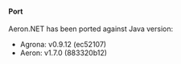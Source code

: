 #### Port
Aeron.NET has been ported against Java version:
- Agrona: v0.9.12 (ec52107)
- Aeron:  v1.7.0  (883320b12)
